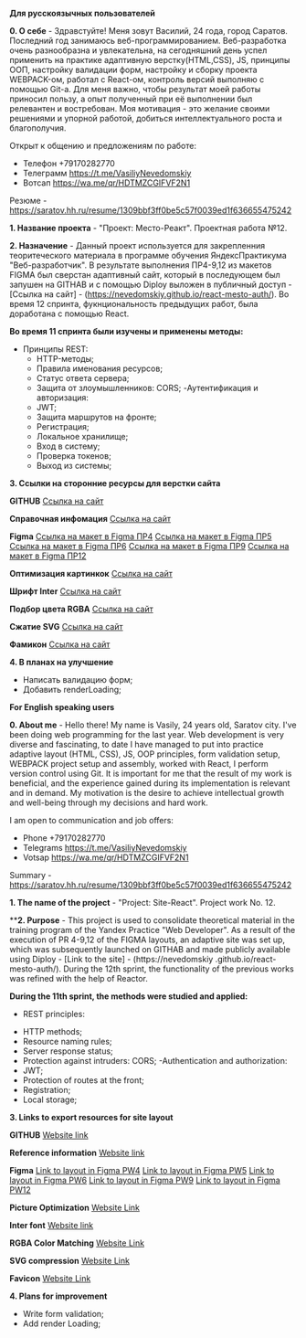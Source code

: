 **Для русскоязычных пользователей**

**0. О себе** - Здравстуйте! Меня зовут Василий, 24 года, город Саратов. Последний год занимаюсь веб-программированием. Веб-разработка очень разнообразна и увлекательна, на сегодняшний день успел применить на практике адаптивную верстку(HTML,CSS), JS, принципы ООП, настройку валидации форм, настройку и сборку проекта WEBPACK-ом, работал c React-ом, контроль версий выполняю с помощью Git-а.
Для меня важно, чтобы результат моей работы приносил пользу, а опыт полученный при её выполнении был релевантен и востребован.
Моя мотивация - это желание своими решениями и упорной работой, добиться интеллектуального роста и благополучия.

Открыт к общению и предложениям по работе:
- Телефон +79170282770
- Телеграмм https://t.me/VasiliyNevedomskiy
- Вотсап https://wa.me/qr/HDTMZCGIFVF2N1

Резюме - https://saratov.hh.ru/resume/1309bbf3ff0be5c57f0039ed1f636655475242

**1. Название проекта** - "Проект: Место-Реакт". Проектная работа №12.

**2. Назначение** - Данный проект используется для закрепленния теоритеческого материала в программе обучения ЯндексПрактикума "Веб-разработчик". В результате выполнения ПР4-9,12 из макетов FIGMA был сверстан адаптивный сайт, который в последующем был запушен на GITHAB и с помощью Diploy выложен в публичный доступ - [Ссылка на сайт] - (https://nevedomskiy.github.io/react-mesto-auth/). Во время 12 спринта, фукнциональность предыдущих работ, была доработана с помощью React.

**Во время 11 спринта были изучены и применены методы:**
   - Принципы REST:
      * HTTP-методы;
      * Правила именования ресурсов;
      * Статус ответа сервера;
      * Защита от злоумышленников: CORS;
   -Аутентификация и авторизация:
      * JWT;
      * Защита маршрутов на фронте;
      * Регистрация;
      * Локальное хранилище;
      * Вход в систему;
      * Проверка токенов;
      * Выход из системы;

**3. Ссылки на сторонние ресурсы для верстки сайта**

  **GITHUB**
  [Ссылка на сайт](https://github.com/Nevedomskiy)

  **Справочная инфомация**
  [Ссылка на сайт](https://developer.mozilla.org/ru/docs/Web/CSS)

  **Figma**
  [Ссылка на макет в Figma ПР4](https://www.figma.com/file/2cn9N9jSkmxD84oJik7xL7/JavaScript.-Sprint-4?t=ybH75czb5wz4FZfl-0)
  [Ссылка на макет в Figma ПР5](https://www.figma.com/file/bjyvbKKJN2naO0ucURl2Z0/JavaScript.-Sprint-5?node-id=50160%3A347&t=TaShR0ur8yKeeiY8-0)
  [Ссылка на макет в Figma ПР6](https://www.figma.com/file/kRVLKwYG3d1HGLvh7JFWRT/JavaScript.-Sprint-6?node-id=1124%3A73&t=VhJyIu7o9N4NzeNw-0)
  [Ссылка на макет в Figma ПР9](https://www.figma.com/file/PSdQFRHoxXJFs2FH8IXViF/JavaScript.-Sprint-9?node-id=109-315&t=31I8asnDbe8w3Sv0-0)
  [Ссылка на макет в Figma ПР12](https://www.figma.com/file/5H3gsn5lIGPwzBPby9jAOo/Sprint-14-RU?node-id=0%3A1)

  **Оптимизация картинкок**
  [Ссылка на сайт](https://tinypng.com/)

  **Шрифт Inter**
  [Ссылка на сайт](https://rsms.me/inter/)

  **Подбор цвета RGBA**
  [Ссылка на сайт](http://hex2rgba.devoth.com/)

  **Сжатие SVG**
  [Ссылка на сайт](https://jakearchibald.github.io/svgomg/)

  **Фамикон**
  [Ссылка на сайт](https://favicon.io/favicon-generator/)

**4. В планах на улучшение**
- Написать валидацию форм;
- Добавить renderLoading;


**For English speaking users**

**0. About me** - Hello there! My name is Vasily, 24 years old, Saratov city. I've been doing web programming for the last year. Web development is very diverse and fascinating, to date I have managed to put into practice adaptive layout (HTML, CSS), JS, OOP principles, form validation setup, WEBPACK project setup and assembly, worked with React, I perform version control using Git.
It is important for me that the result of my work is beneficial, and the experience gained during its implementation is relevant and in demand.
My motivation is the desire to achieve intellectual growth and well-being through my decisions and hard work.

I am open to communication and job offers:
- Phone +79170282770
- Telegrams https://t.me/VasiliyNevedomskiy
- Votsap https://wa.me/qr/HDTMZCGIFVF2N1

Summary - https://saratov.hh.ru/resume/1309bbf3ff0be5c57f0039ed1f636655475242

**1. The name of the project** - "Project: Site-React". Project work No. 12.

****2. Purpose** - This project is used to consolidate theoretical material in the training program of the Yandex Practice "Web Developer". As a result of the execution of PR 4-9,12 of the FIGMA layouts, an adaptive site was set up, which was subsequently launched on GITHAB and made publicly available using Diploy - [Link to the site] - (https://nevedomskiy .github.io/react-mesto-auth/). During the 12th sprint, the functionality of the previous works was refined with the help of Reactor.

**During the 11th sprint, the methods were studied and applied:**
- REST principles:
* HTTP methods;
* Resource naming rules;
* Server response status;
* Protection against intruders: CORS;
-Authentication and authorization:
* JWT;
* Protection of routes at the front;
* Registration;
* Local storage;

**3. Links to export resources for site layout**

   **GITHUB**
   [Website link](https://github.com/Nevedomskiy)

   **Reference information**
   [Website link](https://developer.mozilla.org/ru/docs/Web/CSS)

   **Figma**
   [Link to layout in Figma PW4](https://www.figma.com/file/2cn9N9jSkmxD84oJik7xL7/JavaScript.-Sprint-4?t=ybH75czb5wz4FZfl-0)
   [Link to layout in Figma PW5](https://www.figma.com/file/bjyvbKKJN2naO0ucURl2Z0/JavaScript.-Sprint-5?node-id=50160%3A347&t=TaShR0ur8yKeeiY8-0)
   [Link to layout in Figma PW6](https://www.figma.com/file/kRVLKwYG3d1HGLvh7JFWRT/JavaScript.-Sprint-6?node-id=1124%3A73&t=VhJyIu7o9N4NzeNw-0)
   [Link to layout in Figma PW9](https://www.figma.com/file/PSdQFRHoxXJFs2FH8IXViF/JavaScript.-Sprint-9?node-id=109-315&t=31I8asnDbe8w3Sv0-0)
   [Link to layout in Figma PW12](https://www.figma.com/file/5H3gsn5lIGPwzBPby9jAOo/Sprint-14-RU?node-id=0%3A1)

   **Picture Optimization**
   [Website Link](https://tinypng.com/)

   **Inter font**
   [Website link](https://rsms.me/inter/)

   **RGBA Color Matching**
   [Website Link](http://hex2rgba.devoth.com/)

   **SVG compression**
   [Website Link](https://jakearchibald.github.io/svgomg/)

   **Favicon**
   [Website Link](https://favicon.io/favicon-generator/)

**4. Plans for improvement**
- Write form validation;
- Add render Loading;

